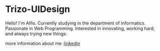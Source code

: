 # Trizo-UIDesign

<p>Hello! I'm Alfis. Currently studying in the department of Informatics. Passionate in Web Programming. Interested in innovating, working hard, and always trying new things.</p>
<p>more information about me :<a href="https://www.linkedin.com/in/alfiessa-widya-wirawan-ba9464190/">linkedin</a></p>
